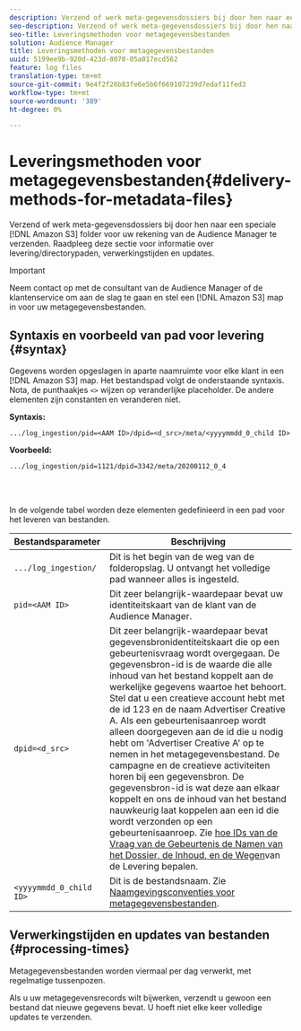 ```yaml
---
description: Verzend of werk meta-gegevensdossiers bij door hen naar een speciale folder van Amazon S3 voor uw rekening van de Audience Manager te verzenden. Raadpleeg deze sectie voor informatie over levering/directorypaden, verwerkingstijden en updates.
seo-description: Verzend of werk meta-gegevensdossiers bij door hen naar een speciale folder van Amazon S3 voor uw rekening van de Audience Manager te verzenden. Raadpleeg deze sectie voor informatie over levering/directorypaden, verwerkingstijden en updates.
seo-title: Leveringsmethoden voor metagegevensbestanden
solution: Audience Manager
title: Leveringsmethoden voor metagegevensbestanden
uuid: 5199ee9b-920d-423d-8070-05a017ecd562
feature: log files
translation-type: tm+mt
source-git-commit: 9e4f2f26b83fe6e5b6f669107239d7edaf11fed3
workflow-type: tm+mt
source-wordcount: '389'
ht-degree: 0%

---
```



# Leveringsmethoden voor metagegevensbestanden{#delivery-methods-for-metadata-files}

Verzend of werk meta-gegevensdossiers bij door hen naar een speciale [!DNL Amazon S3] folder voor uw rekening van de Audience Manager te verzenden. Raadpleeg deze sectie voor informatie over levering/directorypaden, verwerkingstijden en updates.

>[!IMPORTANT]
>
> Neem contact op met de consultant van de Audience Manager of de klantenservice om aan de slag te gaan en stel een [!DNL Amazon S3] map in voor uw metagegevensbestanden.

## Syntaxis en voorbeeld van pad voor levering {#syntax}

Gegevens worden opgeslagen in aparte naamruimte voor elke klant in een [!DNL Amazon S3] map. Het bestandspad volgt de onderstaande syntaxis. Nota, de punthaakjes `<>` wijzen op veranderlijke placeholder. De andere elementen zijn constanten en veranderen niet.

**Syntaxis:**

```
.../log_ingestion/pid=<AAM ID>/dpid=<d_src>/meta/<yyyymmdd_0_child ID>
```

**Voorbeeld:**

```
.../log_ingestion/pid=1121/dpid=3342/meta/20200112_0_4
```

<br> 

In de volgende tabel worden deze elementen gedefinieerd in een pad voor het leveren van bestanden.


| Bestandsparameter | Beschrijving |
---------|----------|
| `.../log_ingestion/` | Dit is het begin van de weg van de folderopslag. U ontvangt het volledige pad wanneer alles is ingesteld. |
| `pid=<AAM ID>` | Dit zeer belangrijk-waardepaar bevat uw identiteitskaart van de klant van de Audience Manager. |
| `dpid=<d_src>` | Dit zeer belangrijk-waardepaar bevat gegevensbronidentiteitskaart die op een gebeurtenisvraag wordt overgegaan. De gegevensbron-id is de waarde die alle inhoud van het bestand koppelt aan de werkelijke gegevens waartoe het behoort. </br> Stel dat u een creatieve account hebt met de id 123 en de naam Advertiser Creative A. Als een gebeurtenisaanroep wordt alleen doorgegeven aan de id die u nodig hebt om &#39;Advertiser Creative A&#39; op te nemen in het metagegevensbestand. De campagne en de creatieve activiteiten horen bij een gegevensbron. De gegevensbron-id is wat deze aan elkaar koppelt en ons de inhoud van het bestand nauwkeurig laat koppelen aan een id die wordt verzonden op een gebeurtenisaanroep. Zie [hoe IDs van de Vraag van de Gebeurtenis de Namen van het Dossier, de Inhoud, en de Wegen](/help/using/reporting/audience-optimization-reports/metadata-files-intro/metadata-file-overview.md#how-ids-shape-file-names)van de Levering bepalen. |
| `<yyyymmdd_0_child ID>` | Dit is de bestandsnaam. Zie [Naamgevingsconventies voor metagegevensbestanden](/help/using/reporting/audience-optimization-reports/metadata-files-intro/metadata-file-names.md). |

## Verwerkingstijden en updates van bestanden {#processing-times}

Metagegevensbestanden worden viermaal per dag verwerkt, met regelmatige tussenpozen.

Als u uw metagegevensrecords wilt bijwerken, verzendt u gewoon een bestand dat nieuwe gegevens bevat. U hoeft niet elke keer volledige updates te verzenden.
